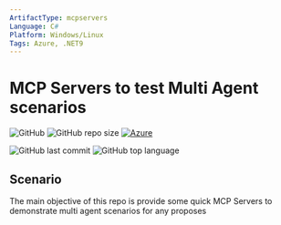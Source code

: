 ```yaml
---
ArtifactType: mcpservers
Language: C#
Platform: Windows/Linux
Tags: Azure, .NET9
---
```



# MCP Servers to test Multi Agent scenarios

![GitHub](https://img.shields.io/github/license/marcosoikawa/mcp-servers-demo) 
![GitHub repo size](https://img.shields.io/github/repo-size/marcosoikawa/mcp-servers-demo) 
[![Azure](https://badgen.net/badge/icon/azure?icon=azure&label)](https://azure.microsoft.com)

![GitHub last commit](https://img.shields.io/github/last-commit/marcosoikawa/mcp-servers-demo)
![GitHub top language](https://img.shields.io/github/languages/top/marcosoikawa/mcp-servers-demo)


## Scenario
The main objective of this repo is provide some quick MCP Servers to demonstrate multi agent scenarios for any proposes